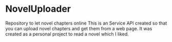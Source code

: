 # NovelUploader
Repository to let novel chapters online
This is an Service API created so that you can upload novel chapters and get them from a web page.
It was created as a personal project to read a novel which I liked.
